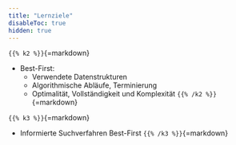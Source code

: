 ```yaml
---
title: "Lernziele"
disableToc: true
hidden: true
---
```



`{{% k2 %}}`{=markdown}
*   Best-First:
    *   Verwendete Datenstrukturen
    *   Algorithmische Abläufe, Terminierung
    *   Optimalität, Vollständigkeit und Komplexität
`{{% /k2 %}}`{=markdown}

`{{% k3 %}}`{=markdown}
*   Informierte Suchverfahren Best-First
`{{% /k3 %}}`{=markdown}
